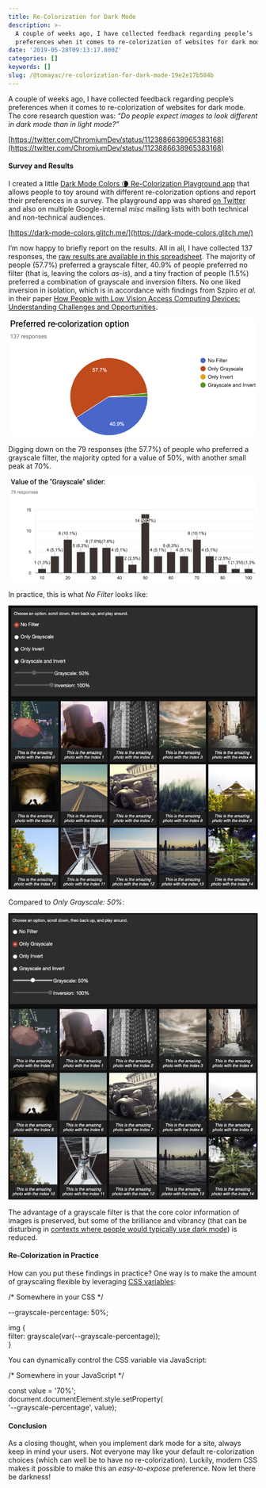 ```yaml
---
title: Re-Colorization for Dark Mode
description: >-
  A couple of weeks ago, I have collected feedback regarding people’s
  preferences when it comes to re-colorization of websites for dark mode…
date: '2019-05-28T09:13:17.800Z'
categories: []
keywords: []
slug: /@tomayac/re-colorization-for-dark-mode-19e2e17b584b
---
```


A couple of weeks ago, I have collected feedback regarding people’s preferences when it comes to re-colorization of websites for dark mode. The core research question was: _“Do people expect images to look different in dark mode than in light mode?”_

[https://twitter.com/ChromiumDev/status/1123886638965383168](https://twitter.com/ChromiumDev/status/1123886638965383168)

#### Survey and Results

I created a little [Dark Mode Colors 🌘 Re-Colorization Playground app](https://dark-mode-colors.glitch.me/) that allows people to toy around with different re-colorization options and report their preferences in a survey. The playground app was shared [on Twitter](https://twitter.com/ChromiumDev/status/1123886638965383168) and also on multiple Google-internal _misc_ mailing lists with both technical and non-technical audiences.

[https://dark-mode-colors.glitch.me/](https://dark-mode-colors.glitch.me/)

I’m now happy to briefly report on the results. All in all, I have collected 137 responses, the [raw results are available in this spreadsheet](https://docs.google.com/spreadsheets/d/1OuvO64dGdGxRFDre5DOLozySfovDH1UXVcB46oZkeaQ/edit?usp=sharing). The majority of people (57.7%) preferred a grayscale filter, 40.9% of people preferred no filter (that is, leaving the colors _as-is_), and a tiny fraction of people (1.5%) preferred a combination of grayscale and inversion filters. No one liked inversion in isolation, which is in accordance with findings from Szpiro _et al._ in their paper [How People with Low Vision Access Computing Devices: Understanding Challenges and Opportunities](https://dl.acm.org/citation.cfm?id=2982168).

![](img/1__zhej2fUeKP13mF__tzdRSNQ.png)

Digging down on the 79 responses (the 57.7%) of people who preferred a grayscale filter, the majority opted for a value of 50%, with another small peak at 70%.

![](img/1__G7T9XxfQT1T7NmBEDs__uXA.png)

In practice, this is what _No Filter_ looks like:

![](img/1__HO__9wnkEjtutG0Wg__kgVSg.png)

Compared to _Only Grayscale: 50%_:

![](img/1__jCfG5__8hEXO3pbBiKgikkw.png)

The advantage of a grayscale filter is that the core color information of images is preserved, but some of the brilliance and vibrancy (that can be disturbing in [contexts where people would typically use dark mode](https://medium.com/dev-channel/let-there-be-darkness-maybe-9facd9c3023d)) is reduced.

#### Re-Colorization in Practice

How can you put these findings in practice? One way is to make the amount of grayscaling flexible by leveraging [CSS variables](https://developer.mozilla.org/en-US/docs/Web/CSS/Using_CSS_custom_properties):

/\* Somewhere in your CSS \*/

\--grayscale-percentage: 50%;

img {  
  filter: grayscale(var(--grayscale-percentage));  
}

You can dynamically control the CSS variable via JavaScript:

/\* Somewhere in your JavaScript \*/

const value = '70%';  
document.documentElement.style.setProperty(  
    '--grayscale-percentage', value);

#### Conclusion

As a closing thought, when you implement dark mode for a site, always keep in mind your users. Not everyone may like your default re-colorization choices (which can well be to have no re-colorization). Luckily, modern CSS makes it possible to make this an _easy-to-expose_ preference. Now let there be darkness!